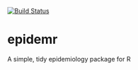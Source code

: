 [![Build Status](https://travis-ci.org/ianhandel/epidemr.svg?branch=master)](https://travis-ci.org/ianhandel/epidemr)

# epidemr
A simple, tidy epidemiology package for R
